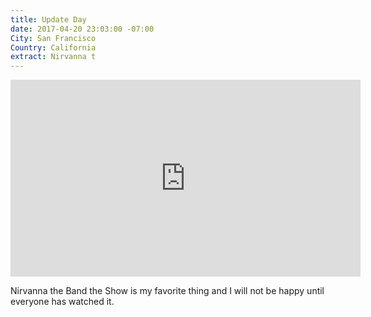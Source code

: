 ```yaml
---
title: Update Day
date: 2017-04-20 23:03:00 -07:00
City: San Francisco
Country: California
extract: Nirvanna t
---
```


<iframe width="560" height="315" src="https://www.youtube.com/embed/ZWOlXGrPDJA" frameborder="0" allowfullscreen></iframe>

Nirvanna the Band the Show is my favorite thing and I will not be happy until everyone has watched it.